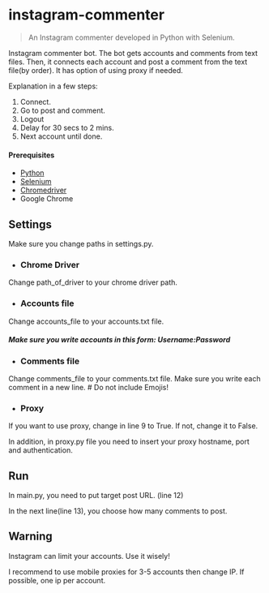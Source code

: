 # instagram-commenter
> An Instagram commenter developed in Python with Selenium.

Instagram commenter bot. The bot gets accounts and comments from text files. Then, it connects each account and post a comment from the text file(by order). It has option of using proxy if needed.

Explanation in a few steps:
1. Connect.
2. Go to post and comment.
3. Logout
4. Delay for 30 secs to 2 mins.
5. Next account until done.

#### Prerequisites

- [Python](https://www.python.org/downloads/ "Python")
- [Selenium](https://selenium-python.readthedocs.io/installation.html "Selenium")
- [Chromedriver](http://chromedriver.chromium.org/ "Chromedriver")
- Google Chrome


## Settings

Make sure you change paths in settings.py.

* ### Chrome Driver
Change path_of_driver to your chrome driver path.

* ### Accounts file
Change accounts_file to your accounts.txt file.
##### Make sure you write accounts in this form: Username:Password

* ### Comments file
Change comments_file to your comments.txt file.
Make sure you write each comment in a new line. # Do not include Emojis!

* ### Proxy

If you want to use proxy, change in line 9 to True. If not, change it to False.

In addition, in proxy.py file you need to insert your proxy hostname, port and authentication.


## Run

In main.py, you need to put target post URL. (line 12)

In the next line(line 13), you choose how many comments to post.


## Warning

Instagram can limit your accounts. Use it wisely!

I recommend to use mobile proxies for 3-5 accounts then change IP. If possible, one ip per account.
